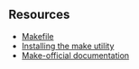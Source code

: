 ## Resources

* [Makefile](https://www.google.com/search?q=makefile)
* [Installing the make utility](https://www.geeksforgeeks.org/how-to-install-make-on-ubuntu/)
* [Make-official documentation](https://www.gnu.org/software/make/manual/html_node/)
